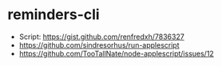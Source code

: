 # reminders-cli

- Script: https://gist.github.com/renfredxh/7836327
- https://github.com/sindresorhus/run-applescript
- https://github.com/TooTallNate/node-applescript/issues/12

